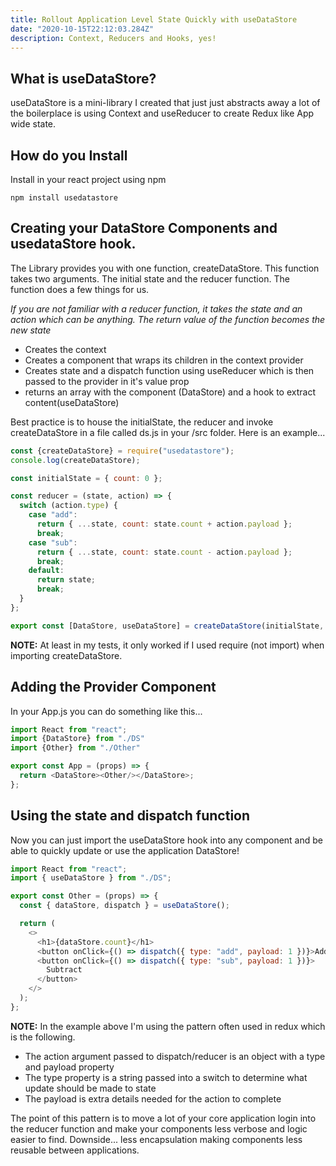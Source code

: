 ```yaml
---
title: Rollout Application Level State Quickly with useDataStore
date: "2020-10-15T22:12:03.284Z"
description: Context, Reducers and Hooks, yes!
---
```


## What is useDataStore?

useDataStore is a mini-library I created that just just abstracts away a lot of the boilerplace is using Context and useReducer to create Redux like App wide state.

## How do you Install

Install in your react project using npm

```npm install usedatastore```

## Creating your DataStore Components and usedataStore hook.

The Library provides you with one function, createDataStore. This function takes two arguments. The initial state and the reducer function. The function does a few things for us.

*If you are not familiar with a reducer function, it takes the state and an action which can be anything. The return value of the function becomes the new state*

- Creates the context
- Creates a component that wraps its children in the context provider
- Creates state and a dispatch function using useReducer which is then passed to the provider in it's value prop
- returns an array with the component (DataStore) and a hook to extract content(useDataStore)

Best practice is to house the initialState, the reducer and invoke createDataStore in a file called ds.js in your /src folder. Here is an example...

```js
const {createDataStore} = require("usedatastore");
console.log(createDataStore);

const initialState = { count: 0 };

const reducer = (state, action) => {
  switch (action.type) {
    case "add":
      return { ...state, count: state.count + action.payload };
      break;
    case "sub":
      return { ...state, count: state.count - action.payload };
      break;
    default:
      return state;
      break;
  }
};

export const [DataStore, useDataStore] = createDataStore(initialState, reducer);
```
**NOTE:** At least in my tests, it only worked if I used require (not import) when importing createDataStore.

## Adding the Provider Component

In your App.js you can do something like this...

```js
import React from "react";
import {DataStore} from "./DS"
import {Other} from "./Other"

export const App = (props) => {
  return <DataStore><Other/></DataStore>;
};
```

## Using the state and dispatch function

Now you can just import the useDataStore hook into any component and be able to quickly update or use the application DataStore!

```js
import React from "react";
import { useDataStore } from "./DS";

export const Other = (props) => {
  const { dataStore, dispatch } = useDataStore();

  return (
    <>
      <h1>{dataStore.count}</h1>
      <button onClick={() => dispatch({ type: "add", payload: 1 })}>Add</button>
      <button onClick={() => dispatch({ type: "sub", payload: 1 })}>
        Subtract
      </button>
    </>
  );
};
```

**NOTE:** In the example above I'm using the pattern often used in redux which is the following.

- The action argument passed to dispatch/reducer is an object with a type and payload property
- The type property is a string passed into a switch to determine what update should be made to state
- The payload is extra details needed for the action to complete

The point of this pattern is to move a lot of your core application login into the reducer function and make your components less verbose and logic easier to find. Downside... less encapsulation making components less reusable between applications.
